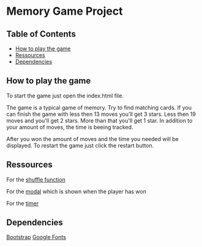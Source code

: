 # Memory Game Project

## Table of Contents

* [How to play the game](#how-to-play-the-game)
* [Ressources](#ressources)
* [Dependencies](#dependencies)

## How to play the game

To start the game just open the index.html file.

The game is a typical game of memory. Try to find matching cards. If you can finish the game with less then 13 moves you'll get 3 stars. Less then 19 moves and you'll get 2 stars. More than that you'll get 1 star. In addition to your amount of moves, the time is beeing tracked.

After you won the amount of moves and the time you needed will be displayed.
To restart the game just click the restart button.


## Ressources
For the [shuffle function](http://stackoverflow.com/a/2450976 )

For the [modal](https://www.w3schools.com/howto/tryit.asp?filename=tryhow_css_modal) which is shown when the player has won

For the [timer](https://stackoverflow.com/questions/5517597/plain-count-up-timer-in-javascript)

## Dependencies
[Bootstrap](https://maxcdn.bootstrapcdn.com/font-awesome/4.6.1/css/font-awesome.min.css)
[Google Fonts](https://fonts.googleapis.com/css?family=Coda)
